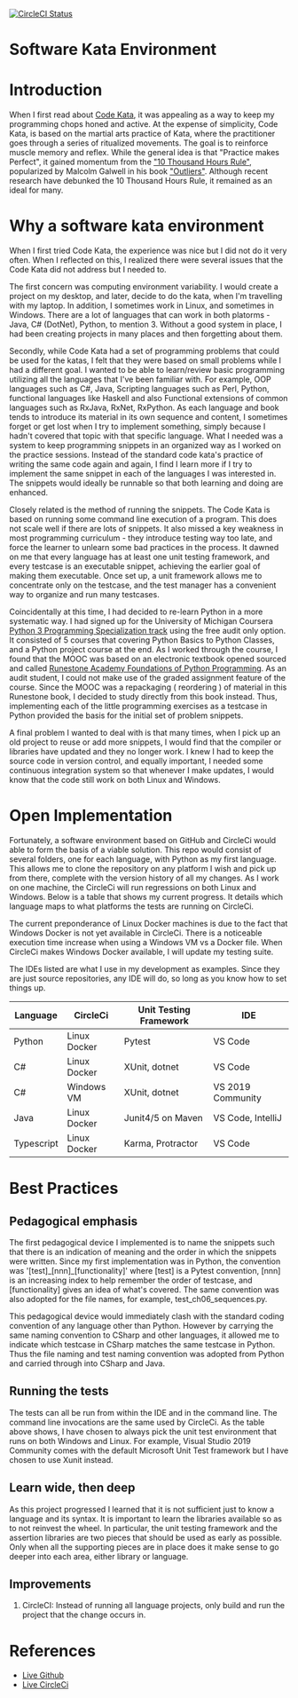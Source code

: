 [![CircleCI Status](https://circleci.com/gh/khtan/FoundationsOfPythonProgramming1.svg?style=shield)](https://circleci.com/gh/khtan/FoundationsOfPythonProgramming1)
# Software Kata Environment
# Introduction
When I first read about [Code Kata](http://codekata.com/), it was appealing as a way to keep my programming chops honed and active.
At the expense of simplicity, Code Kata, is based on the martial arts practice of Kata, where the practitioner
goes through a series of ritualized movements. The goal is to reinforce muscle memory and reflex. While the general
idea is that "Practice makes Perfect", it gained momentum from the ["10 Thousand Hours Rule"](https://www.newyorker.com/sports/sporting-scene/complexity-and-the-ten-thousand-hour-rule), popularized by Malcolm Galwell in his book ["Outliers"](https://en.wikipedia.org/wiki/Outliers_(book)). Although recent research have debunked the 10 Thousand Hours Rule, it remained as an ideal for many.

# Why a software kata environment
When I first tried Code Kata, the experience was nice but I did not do it very often. When I reflected on this, I realized there were several issues that the Code Kata did not address but I needed to.

The first concern was computing environment variability. I would create a project on my desktop, and later, decide
to do the kata, when I'm travelling with my laptop. In addition, I sometimes work in Linux, and sometimes in Windows.
There are a lot of languages that can work in both platorms - Java, C# (DotNet), Python, to mention 3. Without a good system in place, I had been creating projects in many places and then forgetting about them.

Secondly, while Code Kata had a set of programming problems that could be used for the katas, I felt that they were based on small problems while I had a different goal. I wanted to be able to learn/review basic programming utilizing all the languages that I've been familiar with. For example, OOP languages such as C#, Java, Scripting languages such as Perl, Python, functional languages like Haskell and also Functional extensions of common languages such as RxJava, RxNet, RxPython. As each language and book tends to introduce its material in its own sequence and content, I sometimes forget or get lost when I try to implement something, simply because I hadn't covered that topic with that specific language. What I needed was a system to keep programming snippets in an organized way as I worked on the practice sessions. Instead of the standard code kata's practice of writing the same code again and again, I find I learn more if I try to implement the same snippet in each of the languages I was interested in. The snippets would ideally be runnable so that both learning and doing are enhanced.

Closely related is the method of running the snippets. The Code Kata is based on running some command line execution of a program. This does not scale well if there are lots of snippets. It also missed a key weakness in most programming curriculum - they introduce testing way too late, and force the learner to unlearn some bad practices in the process. It dawned on me that every language has at least one unit testing framework, and every testcase is an executable snippet, achieving the earlier goal of making them executable. Once set up, a unit framework allows me to concentrate only on the testcase, and the test manager has a convenient way to organize and run many testcases.

Coincidentally at this time, I had decided to re-learn Python in a more systematic way. I had signed up for the University of Michigan Coursera [Python 3 Programming Specialization track](https://www.coursera.org/specializations/python-3-programming) using the free audit only option. It consisted of 5 courses that covering Python Basics to Python Classes, and a Python project course at the end. As I worked through the course,
I found that the MOOC was based on an electronic textbook opened sourced and called [Runestone Academy Foundations of Python Programming](https://runestone.academy/runestone/books/published/fopp/index.html).
As an audit student, I could not make use of the graded assignment feature of the course. Since the MOOC was a repackaging ( reordering ) of material in this Runestone book, I decided to study directly from this book instead. 
Thus, implementing each of the little programming exercises as a testcase in Python provided the basis for the initial set of problem snippets. 

A final problem I wanted to deal with is that many times, when I pick up an old project to reuse or add more snippets, I would find that the compiler or libraries have updated and they no longer work. I knew I had to keep
the source code in version control, and equally important, I needed some continuous integration system so that whenever I make updates, I would know that the code still work on both Linux and Windows.

# Open Implementation
Fortunately, a software environment based on GitHub and CircleCi would able to form the basis of a viable solution. This repo would consist of several folders, one for each language, with Python as my first language. This allows me to clone the repository on any platform I wish and pick up from there, complete with the version history of all my changes. As I work on one machine, the CircleCi will run regressions on both Linux and Windows. Below is a table that shows my current progress. It details which language maps to what platforms the tests are running on CircleCi.

The current preponderance of Linux Docker machines is due to the fact that Windows Docker is not yet available in
CircleCi. There is a noticeable execution time increase when using a Windows VM vs a Docker file. When CircleCi makes Windows Docker available, I will update my testing suite.

The IDEs listed are what I use in my development as examples. Since they are just source repositories, any IDE will do, so long as you know how to set things up. 

  | Language   | CircleCi     | Unit Testing Framework | IDE               |
  |------------|--------------|------------------------|-------------------|
  | Python     | Linux Docker | Pytest                 | VS Code           |
  | C#         | Linux Docker | XUnit, dotnet          | VS Code           |
  | C#         | Windows VM   | XUnit, dotnet          | VS 2019 Community |
  | Java       | Linux Docker | Junit4/5 on Maven      | VS Code, IntelliJ |
  | Typescript | Linux Docker | Karma, Protractor      | VS Code           |

# Best Practices
## Pedagogical emphasis
The first pedagogical device I implemented is to name the snippets such that there is an indication of meaning and
the order in which the snippets were written. Since my first implementation was in Python, the convention was 
'[test]\_[nnn]\_[functionality]' where [test] is a Pytest convention, [nnn] is an increasing index to help remember
the order of testcase, and [functionality] gives an idea of what's covered.
The same convention was also adopted for the file names, for example, test_ch06_sequences.py.

This pedagogical device would immediately clash with the standard coding convention of any language other than Python.
However by carrying the same naming convention to CSharp and other languages, it allowed me to indicate which testcase in CSharp matches the same testcase in Python. Thus the file naming and test naming convention was adopted from Python and carried through into CSharp and Java.

## Running the tests
The tests can all be run from within the IDE and in the command line. The command line invocations are the same used by CircleCi. 
As the table above shows, I have chosen to always pick the unit test environment that runs on both Windows and Linux. For example, Visual Studio 2019 Community comes with the default Microsoft Unit Test framework but I have chosen to use Xunit instead.

## Learn wide, then deep
As this project progressed I learned that it is not sufficient just to know a language and its syntax. It is important
to learn the libraries available so as to not reinvest the wheel. In particular, the unit testing framework and the assertion libraries are two pieces that should be used as early as possible. Only when all the supporting pieces are in place does it make sense to go deeper into each area, either library or language.

## Improvements
1. CircleCI: Instead of running all language projects, only build and run the project that the change occurs in.

# References
* [Live Github](https://github.com/khtan/FoundationsOfPythonProgramming1)
* [Live CircleCi](https://circleci.com/gh/khtan/FoundationsOfPythonProgramming1)
